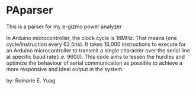PAparser
========

This is a parser for my e-gizmo power analyzer

In Arduino microcontroller, the clock cycle is 16MHz. That means (one cycle/instruction every 62.5ns). 
It takes 16,000 instructions to execute for an Arduino microcontroller to transmit a single character over the serial line at specific 
baud rate(i.e. 9600).
This code aims to lessen the hurdles and optimize the behaviour of serial communication as possible to achieve a more responsive and ideal output in the system.


by: Romarie E. Yuag